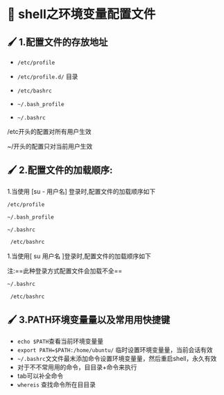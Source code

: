 # :green_book: shell之环境变量配置文件
## :paintbrush: 1.配置文件的存放地址
- `/etc/profile`

- `/etc/profile.d/` 目录

- `/etc/bashrc`

- `~/.bash_profile`
 
- `~/.bashrc`

/etc开头的配置对所有用户生效

~/开头的配置只对当前用户生效

## :paintbrush: 2.配置文件的加载顺序:
1.当使用 [su - 用户名] 登录时,配置文件的加载顺序如下
```sh
/etc/profile

~/.bash_profile

~/.bashrc

 /etc/bashrc
```
1.当使用[ su  用户名 ]登录时,配置文件的加载顺序如下

注:==此种登录方式配置文件会加载不全==
```sh
~/.bashrc

 /etc/bashrc
```

## :paintbrush: 3.PATH环境变量量以及常⽤用快捷键 
- `echo $PATH`查看当前环境变量量
- `export PATH=$PATH:/home/ubuntu/` 临时设置环境变量量，当前会话有效
- `~/.bashrc`⽂文件最末添加命令设置环境变量量，然后重启shell，永久有效 
- 对于不不常⽤用的命令，⽬目录+命令来执⾏
- tab可以补全命令
- `whereis` 查找命令所在⽬目录